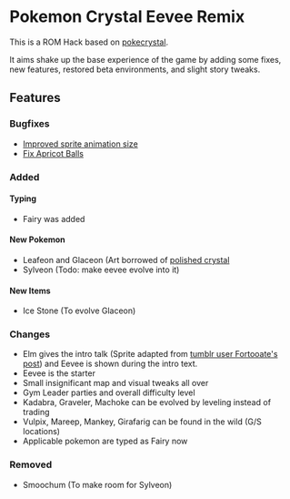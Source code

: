 # Pokemon Crystal Eevee Remix

This is a ROM Hack based on [pokecrystal](https://github.com/pret/pokecrystal).

It aims shake up the base experience of the game by adding some fixes, new features, restored beta environments, and slight story tweaks.

## Features

### Bugfixes
- [Improved sprite animation size](https://github.com/pret/pokecrystal/wiki/Increase-Pok%C3%A9mon-sprite-animation-size)
- [Fix Apricot Balls](https://github.com/pret/pokecrystal/blob/master/docs/bugs_and_glitches.md#moon-ball-does-not-boost-catch-rate)

### Added
#### Typing
- Fairy was added
#### New Pokemon
- Leafeon and Glaceon (Art borrowed of [polished crystal](https://github.com/Rangi42/polishedcrystal )
- Sylveon (Todo: make eevee evolve into it)
#### New Items
- Ice Stone (To evolve Glaceon)

### Changes
- Elm gives the intro talk (Sprite adapted from [tumblr user Fortooate's post](https://fortooate.tumblr.com/post/178930995769)) and Eevee is shown during the intro text.
- Eevee is the starter
- Small insignificant map and visual tweaks all over
- Gym Leader parties and overall difficulty level
- Kadabra, Graveler, Machoke can be evolved by leveling instead of trading
- Vulpix, Mareep, Mankey, Girafarig can be found in the wild (G/S locations)
- Applicable pokemon are typed as Fairy now

### Removed
- Smoochum (To make room for Sylveon)
